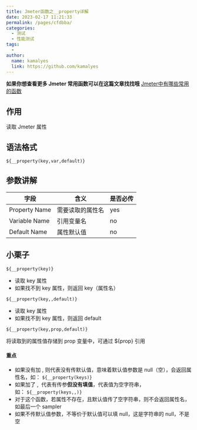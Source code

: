 ```yaml
---
title: Jmeter函数之__property详解
date: 2023-02-17 11:21:33
permalink: /pages/cfdbba/
categories:
  - 测试
  - 性能测试
tags:
  - 
author: 
  name: kamalyes
  link: https://github.com/kamalyes
---
```

**如果你想查看更多 Jmeter 常用函数可以在这篇文章找找哦**
[Jmeter中有哪些常用的函数](./01.Jmeter中有哪些常用的函数.md)

作用
--

读取 Jmeter 属性

语法格式
----

```
${__property(key,var,default)}
```

参数讲解
----

| 字段 | 含义 | 是否必传 |
| --- | --- | --- |
| Property Name | 需要读取的属性名 | yes |
| Variable Name | 引用变量名 | no |
| Default Name | 属性默认值 | no |

小栗子
---

```
${__property(key)}
```

*   读取 key 属性
*   如果找不到 key 属性，则返回 key（属性名）

```
${__property(key,,default)}
```

*   读取 key 属性
*   如果找不到 key 属性，则返回 default

```
${__property(key,prop,default)}
```

将读取到的属性值存储到 prop 变量中，可通过 ${prop} 引用

#### **重点**

*   如果没有加 , 则代表没有传默认值，意味着默认值参数是 null（空），会返回属性名，如： `${__property(keys)}`
*   如果加了 ,  代表有传参**但没有填值**，代表值为空字符串，如： `${__property(keys,,)}`
*   对于这个函数，若属性不存在，且默认值传了空字符串，则不会返回属性名，如最后一个 sampler
*   如果不传默认值参数，不等价于默认值可以填 null，这是字符串的 null，不是空
